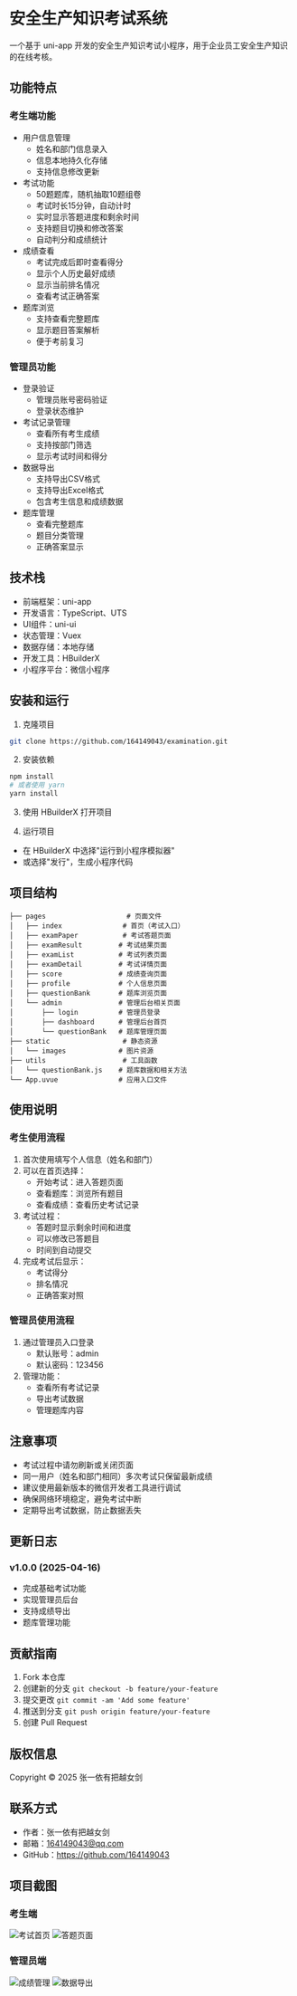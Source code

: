 # 安全生产知识考试系统

一个基于 uni-app 开发的安全生产知识考试小程序，用于企业员工安全生产知识的在线考核。

## 功能特点

### 考生端功能
- 用户信息管理
  - 姓名和部门信息录入
  - 信息本地持久化存储
  - 支持信息修改更新
- 考试功能
  - 50题题库，随机抽取10题组卷
  - 考试时长15分钟，自动计时
  - 实时显示答题进度和剩余时间
  - 支持题目切换和修改答案
  - 自动判分和成绩统计
- 成绩查看
  - 考试完成后即时查看得分
  - 显示个人历史最好成绩
  - 显示当前排名情况
  - 查看考试正确答案
- 题库浏览
  - 支持查看完整题库
  - 显示题目答案解析
  - 便于考前复习

### 管理员功能
- 登录验证
  - 管理员账号密码验证
  - 登录状态维护
- 考试记录管理
  - 查看所有考生成绩
  - 支持按部门筛选
  - 显示考试时间和得分
- 数据导出
  - 支持导出CSV格式
  - 支持导出Excel格式
  - 包含考生信息和成绩数据
- 题库管理
  - 查看完整题库
  - 题目分类管理
  - 正确答案显示

## 技术栈

- 前端框架：uni-app
- 开发语言：TypeScript、UTS
- UI组件：uni-ui
- 状态管理：Vuex
- 数据存储：本地存储
- 开发工具：HBuilderX
- 小程序平台：微信小程序

## 安装和运行

1. 克隆项目
```bash
git clone https://github.com/164149043/examination.git
```

2. 安装依赖
```bash
npm install
# 或者使用 yarn
yarn install
```

3. 使用 HBuilderX 打开项目

4. 运行项目
- 在 HBuilderX 中选择"运行到小程序模拟器"
- 或选择"发行"，生成小程序代码

## 项目结构

```
├── pages                    # 页面文件
│   ├── index               # 首页（考试入口）
│   ├── examPaper           # 考试答题页面
│   ├── examResult         # 考试结果页面
│   ├── examList           # 考试列表页面
│   ├── examDetail         # 考试详情页面
│   ├── score              # 成绩查询页面
│   ├── profile            # 个人信息页面
│   ├── questionBank       # 题库浏览页面
│   └── admin              # 管理后台相关页面
│       ├── login          # 管理员登录
│       ├── dashboard      # 管理后台首页
│       └── questionBank   # 题库管理页面
├── static                  # 静态资源
│   └── images             # 图片资源
├── utils                   # 工具函数
│   └── questionBank.js    # 题库数据和相关方法
└── App.uvue               # 应用入口文件
```

## 使用说明

### 考生使用流程
1. 首次使用填写个人信息（姓名和部门）
2. 可以在首页选择：
   - 开始考试：进入答题页面
   - 查看题库：浏览所有题目
   - 查看成绩：查看历史考试记录
3. 考试过程：
   - 答题时显示剩余时间和进度
   - 可以修改已答题目
   - 时间到自动提交
4. 完成考试后显示：
   - 考试得分
   - 排名情况
   - 正确答案对照

### 管理员使用流程
1. 通过管理员入口登录
   - 默认账号：admin
   - 默认密码：123456
2. 管理功能：
   - 查看所有考试记录
   - 导出考试数据
   - 管理题库内容

## 注意事项

- 考试过程中请勿刷新或关闭页面
- 同一用户（姓名和部门相同）多次考试只保留最新成绩
- 建议使用最新版本的微信开发者工具进行调试
- 确保网络环境稳定，避免考试中断
- 定期导出考试数据，防止数据丢失

## 更新日志

### v1.0.0 (2025-04-16)
- 完成基础考试功能
- 实现管理员后台
- 支持成绩导出
- 题库管理功能

## 贡献指南

1. Fork 本仓库
2. 创建新的分支 `git checkout -b feature/your-feature`
3. 提交更改 `git commit -am 'Add some feature'`
4. 推送到分支 `git push origin feature/your-feature`
5. 创建 Pull Request

## 版权信息

Copyright © 2025 张一依有把越女剑

## 联系方式

- 作者：张一依有把越女剑
- 邮箱：164149043@qq.com
- GitHub：https://github.com/164149043

## 项目截图

### 考生端
![考试首页](./README_files/2.jpg)
![答题页面](./README_files/3.jpg)

### 管理员端
![成绩管理](./README_files/5.jpg)
![数据导出](./README_files/6.jpg)